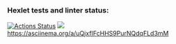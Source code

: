 ### Hexlet tests and linter status:
[![Actions Status](https://github.com/yutanov/python-project-lvl1/workflows/hexlet-check/badge.svg)](https://github.com/yutanov/python-project-lvl1/actions)
<a href="https://codeclimate.com/github/codeclimate/codeclimate/maintainability"><img src="https://api.codeclimate.com/v1/badges/a99a88d28ad37a79dbf6/maintainability" /></a>
https://asciinema.org/a/uQjxfIFcHHS9PurNQdqFLd3mM
